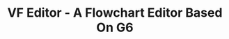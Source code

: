 ---
title: VF Editor - A Flowchart Editor Based On G6
hero:
  title: VF Editor
  desc: A Flowchart Editor Based On G6
  actions:
    - text: Getting Started
      link: /guide/getting-started
footer: Open-source MIT Licensed | Copyright © 2020<br />Powered by [dumi](https://d.umijs.org)
---